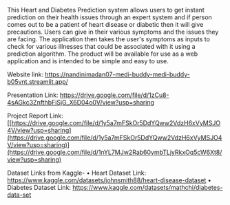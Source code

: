 This Heart and Diabetes Prediction system allows users to get instant prediction on their health issues through an expert system and if person comes out to be a patient of heart disease or diabetic then it will give precautions. Users can give in their various symptoms and the issues they are facing. The application then takes the user's symptoms as inputs to check for various illnesses that could be associated with it using a prediction algorithm. The product will be available for use as a web application and is intended to be simple and easy to use. 

Website link: https://nandinimadan07-medi-buddy-medi-buddy-b05vnt.streamlit.app/

Presentation Link: [https://drive.google.com/file/d/1zCu8-4sAGkc3ZnfthbFiSjG_X6D04o0V/view?usp=sharing ](https://drive.google.com/file/d/1WRBqT8fKa2DT1dfgiEcTSOoXQiZkd3Pu/view?usp=sharing) 

Project Report Link: [[https://drive.google.com/file/d/1y5a7mFSkOr5DdYQww2VdzH6xVyMSJO4V/view?usp=sharing](https://drive.google.com/file/d/1y5a7mFSkOr5DdYQww2VdzH6xVyMSJO4V/view?usp=sharing)](https://drive.google.com/file/d/1nYL7MJw2Rab60ymbTLjyRkxOq5cW6Xt8/view?usp=sharing) 

Dataset Links from Kaggle-
•	Heart Dataset Link: https://www.kaggle.com/datasets/johnsmith88/heart-disease-dataset
•	Diabetes Dataset Link: https://www.kaggle.com/datasets/mathchi/diabetes-data-set

